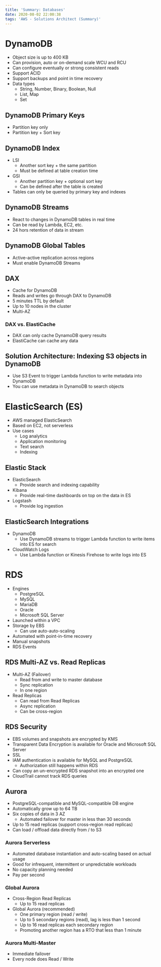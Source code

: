 ```yaml
---
title: 'Summary: Databases'
date: 2020-08-02 22:00:38
tags: 'AWS - Solutions Architect (Summary)'
---
```


# DynamoDB

- Object size is up to 400 KB
- Can provision, auto or on-demand scale WCU and RCU
- Can configure eventually or strong consistent reads
- Support ACID
- Support backups and point in time recovery
- Data types
  - String, Number, Binary, Boolean, Null
  - List, Map
  - Set

## DynamoDB Primary Keys

- Partition key only
- Partition key + Sort key

## DynamoDB Index

- LSI
  - Another sort key + the same partition
  - Must be defined at table creation time
- GSI
  - Another partition key + optional sort key
  - Can be defined after the table is created
- Tables can only be queried by primary key and indexes

## DynamoDB Streams

- React to changes in DynamoDB tables in real time
- Can be read by Lambda, EC2, etc.
- 24 hors retention of data in stream

## DynamoDB Global Tables

- Active-active replication across regions
- Must enable DynamoDB Streams

## DAX

- Cache for DynamoDB
- Reads and writes go through DAX to DynamoDB
- 5 minutes TTL by default
- Up to 10 nodes in the cluster
- Multi-AZ

### DAX vs. ElastiCache

- DAX can only cache DynamoDB query results
- ElastiCache can cache any data

## Solution Architecture: Indexing S3 objects in DynamoDB

- Use S3 Event to trigger Lambda function to write metadata into DynamoDB
- You can use metadata in DynamoDB to search objects

# ElasticSearch (ES)

- AWS managed ElasticSearch
- Based on EC2, not serverless
- Use cases
  - Log analytics
  - Application monitoring
  - Text search
  - Indexing

## Elastic Stack

- ElasticSearch
  - Provide search and indexing capability
- Kibana
  - Provide real-time dashboards on top on the data in ES
- Logstash
  - Provide log ingestion

## ElasticSearch Integrations

- DynamoDB
  - Use DynamoDB streams to trigger Lambda function to write items into ES for search
- CloudWatch Logs
  - Use Lambda function or Kinesis Firehose to write logs into ES

# RDS

- Engines
  - PostgreSQL
  - MySQL
  - MariaDB
  - Oracle
  - Microsoft SQL Server
- Launched within a VPC
- Storage by EBS
  - Can use auto-auto-scaling
- Automated with point-in-time recovery
- Manual snapshots
- RDS Events

## RDS Multi-AZ vs. Read Replicas

- Multi-AZ (Failover)
  - Read from and write to master database
  - Sync replication
  - In one region
- Read Replicas
  - Can read from Read Replicas
  - Async replication
  - Can be cross-region

## RDS Security

- EBS volumes and snapshots are encrypted by KMS
- Transparent Data Encryption is available for Oracle and Microsoft SQL Server
- SSL
- IAM authentication is available for MySQL and PostgreSQL
  - Authorization still happens within RDS
- Can copy an un-encrypted RDS snapshot into an encrypted one
- CloudTrail cannot track RDS queries

## Aurora

- PostgreSQL-compatible and MySQL-compatible DB engine
- Automatically grow up to 64 TB
- Six copies of data in 3 AZ
  - Automated failover for master in less than 30 seconds
- Up to 15 read replicas (support cross-region read replicas)
- Can load / offload data directly from / to S3

### Aurora Serverless

- Automated database instantiation and auto-scaling based on actual usage
- Good for infrequent, intermittent or unpredictable workloads
- No capacity planning needed
- Pay per second

### Global Aurora

- Cross-Region Read Replicas
  - Up to 15 read replicas
- Global Aurora (recommended)
  - One primary region (read / write)
  - Up to 5 secondary regions (read), lag is less than 1 second
  - Up to 16 read replicas each secondary region
  - Promoting another region has a RTO that less than 1 minute

### Aurora Multi-Master

- Immediate failover
- Every node does Read / Write
